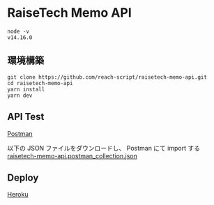 # RaiseTech Memo API

```
node -v
v14.16.0
```

## 環境構築

```
git clone https://github.com/reach-script/raisetech-memo-api.git
cd raisetech-memo-api
yarn install
yarn dev
```

## API Test

[Postman](https://www.postman.com/)

以下の JSON ファイルをダウンロードし、
Postman にて import する
[raisetech-memo-api.postman_collection.json](./docs/raisetech-memo-api.postman_collection.json)

## Deploy

[Heroku](https://dashboard.heroku.com/apps)
